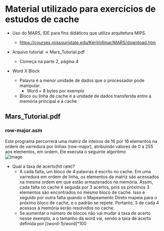 # Material utilizado para exercícios de estudos de cache
- Uso do MARS, IDE para fins didáticos que utiliza arquitetura MIPS.<br>
  - https://courses.missouristate.edu/KenVollmar/MARS/download.htm<br>
- Arquivo tutorial -> Mars_Tutorial.pdf<br>
  - Começa na parte 2, página 4<br>

- Word X Block
    - Palavra é a menor unidade de dados que o processador pode manipular.
      - Word = 8 bytes por exemplo
    - Bloco ou linha de cache é a unidade de dados transferida entre a memória principal e a cache
## Mars_Tutorial.pdf
### row-major.asm
Este programa percorrerá uma matriz de inteiros de 16 por 16 elementos na ordem de varredura por linhas (row-major), atribuindo valores de 0 a 255 aos elementos, em ordem. Ele executa o seguinte algoritmo<br>
![image](https://github.com/user-attachments/assets/229fe55f-c667-4097-b63c-087c5123b523)
- Qual a taxa de acerto(hit rate)?
    - A cada falta, um bloco de 4 palavras é escrito no cache. Em uma varredura em ordem de linha, os elementos da matriz são acessados na mesma ordem em que estão armazenados na memória. Assim, cada falta no cache é seguida por 3 acertos, pois os próximos 3 elementos são encontrados no mesmo bloco de cache. Isso é seguido por outra falta quando o Mapeamento Direto mapeia para o próximo bloco de cache, e o padrão se repete. Portanto, 3 de cada 4 acessos à memória serão resolvidos no cache.<br>
    - Se aumentar o número de blocos não vai mudar a taxa de acerto nesse exemplo, a o tamanho da word vai, sendo a taxa de acerto definida por [(word-1)/word]*100<br>

